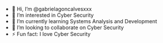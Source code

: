 - 👋 Hi, I’m @gabrielagoncalvesxxx
- 👀 I’m interested in Cyber Security
- 🌱 I’m currently learning Systems Analysis and Development
- 💞️ I’m looking to collaborate on Cyber Security
- ⚡ Fun fact: I love Cyber Security

<!---
gabrielagoncalvesxxx/gabrielagoncalvesxxx is a ✨ special ✨ repository because its `README.md` (this file) appears on your GitHub profile.
You can click the Preview link to take a look at your changes.
--->
